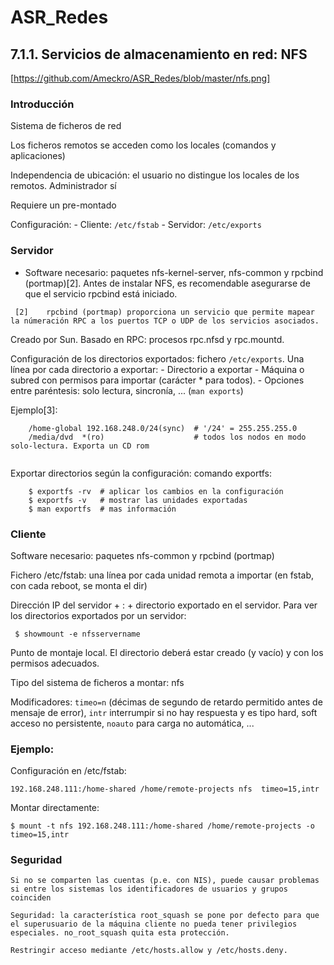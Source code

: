 # ASR_Redes

## 7.1.1. Servicios de almacenamiento en red: NFS
[https://github.com/Ameckro/ASR_Redes/blob/master/nfs.png]


### Introducción

   Sistema de ficheros de red
   
   Los ficheros remotos se acceden como los locales (comandos y aplicaciones)
   
   Independencia de ubicación: el usuario no distingue los locales de los remotos. Administrador sí
   
   Requiere un pre-montado
    
   Configuración:
        - Cliente: ```/etc/fstab```
        - Servidor: ```/etc/exports```

### Servidor

   - Software necesario: paquetes nfs-kernel-server, nfs-common y rpcbind (portmap)[2]. Antes de instalar NFS, es recomendable asegurarse de que el servicio rpcbind está iniciado.
  
  ``` [2]	 rpcbind (portmap) proporciona un servicio que permite mapear la númeración RPC a los puertos TCP o UDP de los servicios asociados.```

   Creado por Sun. Basado en RPC: procesos rpc.nfsd y rpc.mountd.

   Configuración de los directorios exportados: fichero ```/etc/exports```. Una línea por cada directorio a exportar:
        - Directorio a exportar
        -  Máquina o subred con permisos para importar (carácter * para todos).
        - Opciones entre paréntesis: solo lectura, sincronía, ... (```man exports```)

   Ejemplo[3]:
```
    /home-global 192.168.248.0/24(sync)  # '/24' = 255.255.255.0
    /media/dvd  *(ro)                    # todos los nodos en modo solo-lectura. Exporta un CD rom
```


``` [3]  Para poder compartir directorios (en el ejemplo /home-global y /media/dvd), éstos deberán ser accesibles en el sistema de ficheros local. Es decir, (1) crearlos en caso de que no existan previamente y (2) con permisos de acceso.
```
   
   Exportar directorios según la configuración: comando exportfs:

```
    $ exportfs -rv  # aplicar los cambios en la configuración
    $ exportfs -v   # mostrar las unidades exportadas
    $ man exportfs  # mas información
```

### Cliente

   Software necesario: paquetes nfs-common y rpcbind (portmap)

   Fichero /etc/fstab: una línea por cada unidad remota a importar (en fstab, con cada reboot, se monta el dir) 
    
   Dirección IP del servidor + : + directorio exportado en el servidor. Para ver los directorios exportados por un servidor:

   ``` $ showmount -e nfsservername```

   Punto de montaje local. El directorio deberá estar creado (y vacío) y con los permisos adecuados.

   Tipo del sistema de ficheros a montar: nfs

   Modificadores: ```timeo=n``` (décimas de segundo de retardo permitido antes de mensaje de error), ```intr``` interrumpir     si no hay respuesta y es tipo hard, soft acceso no persistente, ```noauto``` para carga no automática, ...
        
        
### Ejemplo:

   Configuración en /etc/fstab:

   ```192.168.248.111:/home-shared /home/remote-projects nfs  timeo=15,intr```

   Montar directamente:

   ```$ mount -t nfs 192.168.248.111:/home-shared /home/remote-projects -o timeo=15,intr```

### Seguridad

    Si no se comparten las cuentas (p.e. con NIS), puede causar problemas si entre los sistemas los identificadores de usuarios y grupos coinciden
    
    Seguridad: la característica root_squash se pone por defecto para que el superusuario de la máquina cliente no pueda tener privilegios especiales. no_root_squash quita esta protección.
    
    Restringir acceso mediante /etc/hosts.allow y /etc/hosts.deny.



